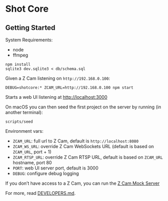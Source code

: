# Shot Core

## Getting Started

System Requirements:
- node
- ffmpeg

```
npm install
sqlite3 dev.sqlite3 < db/schema.sql
```

Given a Z Cam listening on `http://192.168.0.100`:

```
DEBUG=shotcore:* ZCAM_URL=http://192.168.0.100 npm start
```

Starts a web UI listening at [http://localhost:3000](http://localhost:3000)

On macOS you can then seed the first project on the server by running (in another terminal):

`scripts/seed`

Environment vars:  
- `ZCAM_URL`: full url to Z Cam, default is `http://localhost:8080`  
- `ZCAM_WS_URL`: override Z Cam WebSockets URL (default is based on `ZCAM_URL`, port + 1)  
- `ZCAM_RTSP_URL`: override Z Cam RTSP URL, default is based on `ZCAM_URL` hostname, port 80  
- `PORT`: web UI server port, default is 3000  
- `DEBUG`: configure debug logging

If you don’t have access to a Z Cam, you can run the [Z Cam Mock Server](./lib/zcam/mock-server/README.md) 

For more, read [DEVELOPERS.md](DEVELOPERS.md).
